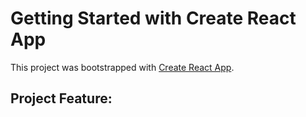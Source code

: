 # Getting Started with Create React App

This project was bootstrapped with [Create React App](https://github.com/facebook/create-react-app).

## Project Feature:

